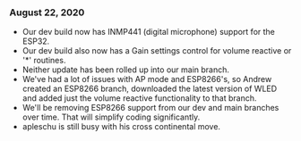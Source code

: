 ### August 22, 2020

- Our dev build now has INMP441 (digital microphone) support for the ESP32.
- Our dev build also now has a Gain settings control for volume reactive or '*' routines.
- Neither update has been rolled up into our main branch.
- We've had a lot of issues with AP mode and ESP8266's, so Andrew created an ESP8266 branch, downloaded the latest version of WLED and added just the volume reactive functionality to that branch.
- We'll be removing ESP8266 support from our dev and main branches over time. That will simplify coding significantly.
- apleschu is still busy with his cross continental move.
